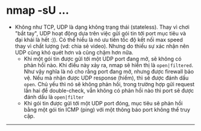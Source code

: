 # nmap -sU ...

* Không như TCP, UDP là dạng không trạng thái (stateless). Thay vì chơi "bắt tay", UDP hoạt động dựa trên việc gửi gói tin tới port mục tiêu và đại khái là hết :)). Có thể hiểu là nó ưu tiên tốc độ kết nối max speed thay vì chất lượng (vd: chia sẻ video). Nhưng do thiếu sự xác nhận nên UDP cũng khó quét hơn và cũng chậm hơn nữa.
  - Khi một gói tin được gửi tới một UDP port đang mở, sẽ không có phản hồi nào. Khi điều này xảy ra, nmap sẽ hiển thị là ```open|filtered```. Như vậy nghĩa là nó cho rằng port đang mở, nhưng được firewall bảo vệ. Nếu mà nhận được UDP response (hiếm), thì sẽ được đánh dấu ```open```. Chủ yếu thì nó sẽ không phản hồi, trong trường hợp gửi request lần hai để double-check, vẫn không có phản hồi nào thì port sẽ được đánh dấu là ```open|filter```
  - Khi gói tin được gửi tới một UDP port đóng, mục tiêu sẽ phản hồi bằng một gói tin ICMP (ping) với một thông báo port không thể truy cập.

------------------------


